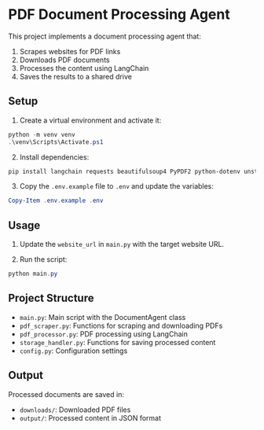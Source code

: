 # PDF Document Processing Agent

This project implements a document processing agent that:
1. Scrapes websites for PDF links
2. Downloads PDF documents
3. Processes the content using LangChain
4. Saves the results to a shared drive

## Setup

1. Create a virtual environment and activate it:
```powershell
python -m venv venv
.\venv\Scripts\Activate.ps1
```

2. Install dependencies:
```powershell
pip install langchain requests beautifulsoup4 PyPDF2 python-dotenv unstructured
```

3. Copy the `.env.example` file to `.env` and update the variables:
```powershell
Copy-Item .env.example .env
```

## Usage

1. Update the `website_url` in `main.py` with the target website URL.

2. Run the script:
```powershell
python main.py
```

## Project Structure

- `main.py`: Main script with the DocumentAgent class
- `pdf_scraper.py`: Functions for scraping and downloading PDFs
- `pdf_processor.py`: PDF processing using LangChain
- `storage_handler.py`: Functions for saving processed content
- `config.py`: Configuration settings

## Output

Processed documents are saved in:
- `downloads/`: Downloaded PDF files
- `output/`: Processed content in JSON format
